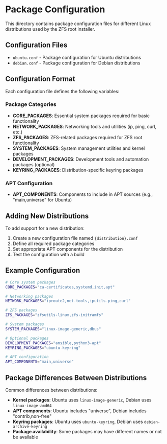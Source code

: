 # Package Configuration

This directory contains package configuration files for different Linux distributions used by the ZFS root installer.

## Configuration Files

- `ubuntu.conf` - Package configuration for Ubuntu distributions
- `debian.conf` - Package configuration for Debian distributions

## Configuration Format

Each configuration file defines the following variables:

### Package Categories

- **CORE_PACKAGES**: Essential system packages required for basic functionality
- **NETWORK_PACKAGES**: Networking tools and utilities (ip, ping, curl, etc.)
- **ZFS_PACKAGES**: ZFS-related packages required for ZFS root functionality
- **SYSTEM_PACKAGES**: System management utilities and kernel packages
- **DEVELOPMENT_PACKAGES**: Development tools and automation packages (optional)
- **KEYRING_PACKAGES**: Distribution-specific keyring packages

### APT Configuration

- **APT_COMPONENTS**: Components to include in APT sources (e.g., "main,universe" for Ubuntu)

## Adding New Distributions

To add support for a new distribution:

1. Create a new configuration file named `{distribution}.conf`
2. Define all required package categories
3. Set appropriate APT components for the distribution
4. Test the configuration with a build

## Example Configuration

```bash
# Core system packages
CORE_PACKAGES="ca-certificates,systemd,init,apt"

# Networking packages
NETWORK_PACKAGES="iproute2,net-tools,iputils-ping,curl"

# ZFS packages
ZFS_PACKAGES="zfsutils-linux,zfs-initramfs"

# System packages
SYSTEM_PACKAGES="linux-image-generic,dbus"

# Optional packages
DEVELOPMENT_PACKAGES="ansible,python3-apt"
KEYRING_PACKAGES="ubuntu-keyring"

# APT configuration
APT_COMPONENTS="main,universe"
```

## Package Differences Between Distributions

Common differences between distributions:

- **Kernel packages**: Ubuntu uses `linux-image-generic`, Debian uses `linux-image-amd64`
- **APT components**: Ubuntu includes "universe", Debian includes "contrib,non-free"
- **Keyring packages**: Ubuntu uses `ubuntu-keyring`, Debian uses `debian-archive-keyring`
- **Package availability**: Some packages may have different names or not be available
